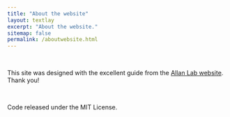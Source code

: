 ```yaml
---
title: "About the website"
layout: textlay
excerpt: "About the website."
sitemap: false
permalink: /aboutwebsite.html
---
```

<br>

This site was designed with the excellent guide from the <a href="http://www.allanlab.org/aboutwebsite.html">Allan Lab website</a>. Thank you!

<br>

Code released under the MIT License. 

<br>


